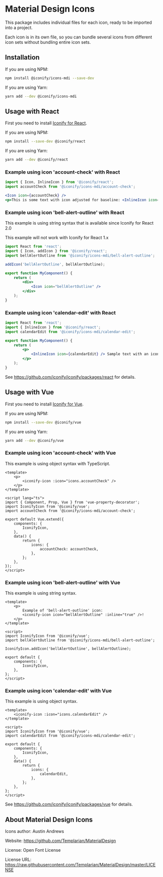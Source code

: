 # Material Design Icons

This package includes individual files for each icon, ready to be imported into a project.

Each icon is in its own file, so you can bundle several icons from different icon sets without bundling entire icon sets.

## Installation

If you are using NPM:

```bash
npm install @iconify/icons-mdi --save-dev
```

If you are using Yarn:

```bash
yarn add --dev @iconify/icons-mdi
```

## Usage with React

First you need to install [Iconify for React](https://github.com/iconify/iconify/packages/react).

If you are using NPM:

```bash
npm install --save-dev @iconify/react
```

If you are using Yarn:

```bash
yarn add --dev @iconify/react
```

### Example using icon 'account-check' with React

```js
import { Icon, InlineIcon } from '@iconify/react';
import accountCheck from '@iconify/icons-mdi/account-check';
```

```jsx
<Icon icon={accountCheck} />
<p>This is some text with icon adjusted for baseline: <InlineIcon icon={accountCheck} /></p>
```

### Example using icon 'bell-alert-outline' with React

This example is using string syntax that is available since Iconify for React 2.0

This example will not work with Iconify for React 1.x

```jsx
import React from 'react';
import { Icon, addIcon } from '@iconify/react';
import bellAlertOutline from '@iconify/icons-mdi/bell-alert-outline';

addIcon('bellAlertOutline', bellAlertOutline);

export function MyComponent() {
	return (
		<div>
			<Icon icon="bellAlertOutline" />
		</div>
	);
}
```

### Example using icon 'calendar-edit' with React

```jsx
import React from 'react';
import { InlineIcon } from '@iconify/react';
import calendarEdit from '@iconify/icons-mdi/calendar-edit';

export function MyComponent() {
	return (
		<p>
			<InlineIcon icon={calendarEdit} /> Sample text with an icon.
		</p>
	);
}
```

See https://github.com/iconify/iconify/packages/react for details.

## Usage with Vue

First you need to install [Iconify for Vue](https://github.com/iconify/iconify/packages/vue).

If you are using NPM:

```bash
npm install --save-dev @iconify/vue
```

If you are using Yarn:

```bash
yarn add --dev @iconify/vue
```

### Example using icon 'account-check' with Vue

This example is using object syntax with TypeScript.

```vue
<template>
	<p>
		<iconify-icon :icon="icons.accountCheck" />
	</p>
</template>

<script lang="ts">
import { Component, Prop, Vue } from 'vue-property-decorator';
import IconifyIcon from '@iconify/vue';
import accountCheck from '@iconify/icons-mdi/account-check';

export default Vue.extend({
	components: {
		IconifyIcon,
	},
	data() {
		return {
			icons: {
				accountCheck: accountCheck,
			},
		};
	},
});
</script>
```

### Example using icon 'bell-alert-outline' with Vue

This example is using string syntax.

```vue
<template>
	<p>
		Example of 'bell-alert-outline' icon:
		<iconify-icon icon="bellAlertOutline" :inline="true" />!
	</p>
</template>

<script>
import IconifyIcon from '@iconify/vue';
import bellAlertOutline from '@iconify/icons-mdi/bell-alert-outline';

IconifyIcon.addIcon('bellAlertOutline', bellAlertOutline);

export default {
	components: {
		IconifyIcon,
	},
};
</script>
```

### Example using icon 'calendar-edit' with Vue

This example is using object syntax.

```vue
<template>
	<iconify-icon :icon="icons.calendarEdit" />
</template>

<script>
import IconifyIcon from '@iconify/vue';
import calendarEdit from '@iconify/icons-mdi/calendar-edit';

export default {
	components: {
		IconifyIcon,
	},
	data() {
		return {
			icons: {
				calendarEdit,
			},
		};
	},
};
</script>
```

See https://github.com/iconify/iconify/packages/vue for details.

## About Material Design Icons

Icons author: Austin Andrews

Website: https://github.com/Templarian/MaterialDesign

License: Open Font License

License URL: https://raw.githubusercontent.com/Templarian/MaterialDesign/master/LICENSE
